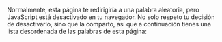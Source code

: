 ---
---

Normalmente, esta página te redirigiría a una palabra aleatoria, pero JavaScript está desactivado en tu navegador.
No solo respeto tu decisión de desactivarlo, sino que la comparto, así que a continuación tienes una lista desordenada de las palabras de esta página:
